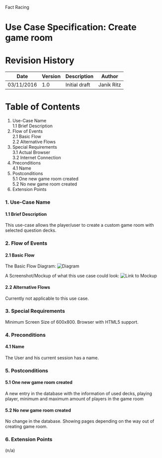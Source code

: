 
Fact Racing
# Use Case Specification: Create game room
 
# Revision History

|Date       | Version |	Description   |	Author          |
|-----------|---------|---------------|-----------------|
|03/11/2016 |	1.0     |	Initial draft | Janik Ritz |

# Table of Contents

1. Use-Case Name  
    1.1 Brief Description  
2. Flow of Events  
    2.1 Basic Flow  
    2.2 Alternative Flows  
3. Special Requirements  
    3.1 Actual Browser  
    3.2 Internet Connection  
4. Preconditions  
    4.1 Name  
5. Postconditions  
    5.1 One new game room created  
    5.2 No new game room created  
6. Extension Points 


### 1.  Use-Case Name
#### 1.1 Brief Description
This use-case allows the player/user to create a custom game room with selected question decks.
### 2. Flow of Events
#### 2.1 Basic Flow
The Basic Flow Diagram:
![Diagram][DiagramPic]

A Screenshot/Mockup of what this use case could look:
![Link to Mockup](https://github.com/Kahmul/TINF15B4MCJI/blob/master/Mockups/pages/gameroomcreation.png)


#### 2.2 Alternative Flows
Currently not applicable to this use case.


### 3. Special Requirements
Minimum Screen Size of 600x800.
Browser with HTML5 support. 


### 4. Preconditions
#### 4.1 Name
 The User and his current session has a name.


### 5.  Postconditions
#### 5.1 One new game room created
A new entry in the database with the information of used decks, playing player, minimum and maximum amount of players in the game room

#### 5.2 No new game room created
No change in the database. Showing pages depending on the way out of creating game room.


### 6. Extension Points
(n/a)

<!-- Link definitions -->
[DiagramPic]: https://github.com/Kahmul/TINF15B4MCJI/blob/master/Use-Cases/Create%20Game%20Room/UseCaseCreateGameRoom.png
